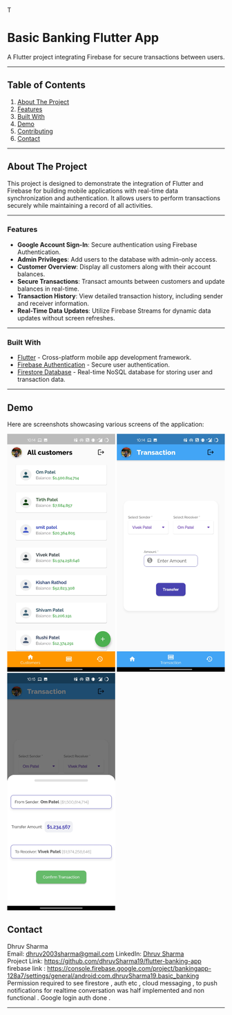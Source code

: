 T
# **Basic Banking Flutter App**

A Flutter project integrating Firebase for secure transactions between users.

---

## **Table of Contents**
1. [About The Project](#about-the-project)
2. [Features](#features)
3. [Built With](#built-with)
4. [Demo](#demo)
5. [Contributing](#contributing)
6. [Contact](#contact)

---

## **About The Project**

This project is designed to demonstrate the integration of Flutter and Firebase for building mobile applications with real-time data synchronization and authentication. It allows users to perform transactions securely while maintaining a record of all activities.

---

### **Features**
- **Google Account Sign-In**: Secure authentication using Firebase Authentication.
- **Admin Privileges**: Add users to the database with admin-only access.
- **Customer Overview**: Display all customers along with their account balances.
- **Secure Transactions**: Transact amounts between customers and update balances in real-time.
- **Transaction History**: View detailed transaction history, including sender and receiver information.
- **Real-Time Data Updates**: Utilize Firebase Streams for dynamic data updates without screen refreshes.

---

### **Built With**
- [Flutter](https://flutter.dev/) - Cross-platform mobile app development framework.
- [Firebase Authentication](https://firebase.google.com/docs/auth) - Secure user authentication.
- [Firestore Database](https://firebase.google.com/docs/firestore) - Real-time NoSQL database for storing user and transaction data.

---

## **Demo**

Here are screenshots showcasing various screens of the application:

 <img src="images/demo/Screenshot_20210122-101443.jpg" alt="Transaction Screen" width="250"> <img src="images/demo/Screenshot_20210122-101449.jpg" alt="Transaction History" width="250"> <img src="images/demo/Screenshot_20210122-101513.jpg" alt="User Profile" width="250">








## **Contact**

Dhruv Sharma  
Email: dhruv2003sharma@gmail.com 
LinkedIn: [Dhruv Sharma](https://www.linkedin.com/in/dhruv-sharma-05818622b/)  
Project Link: https://github.com/dhruvSharma19/flutter-banking-app
firebase link : https://console.firebase.google.com/project/bankingapp-128a7/settings/general/android:com.dhruvSharma19.basic_banking
Permission required to see firestore , auth etc  , cloud messaging  , to push notifications for realtime conversation was half implemented and non functional . 
Google login auth done . 

---

